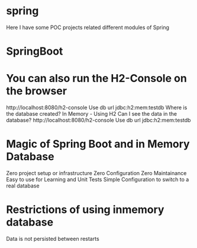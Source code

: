 # spring
Here I have some POC projects related different modules of Spring

# SpringBoot

# You can also run the H2-Console on the browser
http://localhost:8080/h2-console
Use db url jdbc:h2:mem:testdb
Where is the database created?
In Memory - Using H2
Can I see the data in the database?
http://localhost:8080/h2-console
Use db url jdbc:h2:mem:testdb

# Magic of Spring Boot and in Memory Database
Zero project setup or infrastructure
Zero Configuration
Zero Maintainance
Easy to use for Learning and Unit Tests
Simple Configuration to switch to a real database

# Restrictions of using inmemory database
Data is not persisted between restarts
